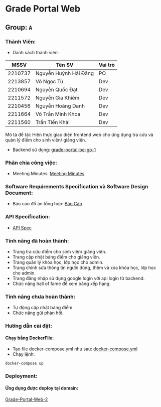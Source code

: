 # Grade Portal Web
## Group: `A`
### Thành Viên:
- Danh sách thành viên:

| MSSV    | Tên SV                     | Vai trò |
| ------- | -------------------------- | ------- |
| 2210737 | Nguyễn Huỳnh Hải Đăng      | PO      |
| 2213857 | Võ Ngọc Tú                 | Dev     |
| 2210694 | Nguyễn Quốc Đạt            | Dev     |
| 2211572 | Nguyễn Gia Khiêm           | Dev     |
| 2210456 | Nguyễn Hoàng Danh          | Dev     |
| 2211664 | Võ Trần Minh Khoa          | Dev     |
| 2211560 | Trần Tiến Khải             | Dev     |

Mô tả đề tài: Hiện thực giao diện frontend web cho ứng dụng tra cứu và quản lý điểm cho sinh viên/ giảng viên.
- Backend sử dụng: [grade-portal-be-go-1](https://github.com/dath-241/grade-portal-be-go-1)

### Phân chia công việc:
- Meeting Minutes: [Meeting Minutes](https://github.com/dath-241/grade-portal-web-2/blob/Final/report/meeting_minutes.md)

### Software Requirements Specification và Software Design Document:
- Báo cáo đồ án tổng hợp: [Báo Cáo]()

### API Specification:
- [API Spec](https://github.com/dath-241/grade-portal-web-2/blob/Final/report/API.md)

### Tính năng đã hoàn thành:
- Trang tra cứu điểm cho sinh viên/ giảng viên.
- Trang cập nhật bảng điểm cho giảng viên.
- Trang quản lý khóa học, lớp học cho admin.
- Trang chỉnh sửa thông tin người dùng, thêm và xóa khóa học, lớp học cho admin.
- Trang đăng nhập sử dụng google login với api login từ backend.
- Chức năng hall of fame để xem bảng xếp hạng.
### Tính năng chưa hoàn thành:
- Tự động cập nhật bảng điểm.
- Chức năng gửi phản hồi.

### Hướng dẫn cài đặt:
#### Chạy bằng DockerFile:
- Tạo file docker-compose.yml như sau: [docker-compose.yml](https://github.com/dath-241/grade-portal-web-2/blob/Final/docker-compose.yml)
- Chạy lệnh:
```basg
docker-compose up
```

### Deployment:
#### Ứng dụng được deploy tại domain:
[Grade-Portal-Web-2](https://grade2.thuanle.me)
